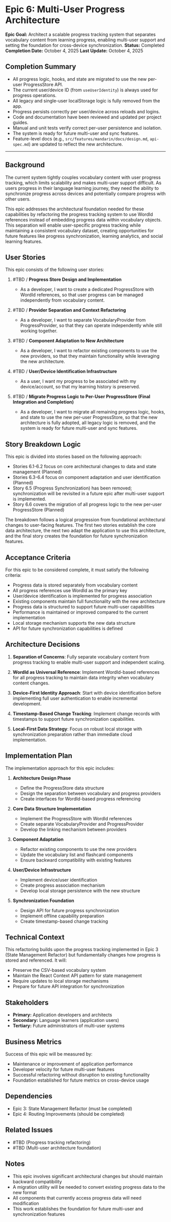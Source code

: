 # Epic 6: Multi-User Progress Architecture

**Epic Goal:** Architect a scalable progress tracking system that separates vocabulary content from learning progress, enabling multi-user support and setting the foundation for cross-device synchronization.
**Status:** Completed
**Completion Date:** October 4, 2025
**Last Update:** October 4, 2025

## Completion Summary

- All progress logic, hooks, and state are migrated to use the new per-user ProgressStore API.
- The current user/device ID (from `useUserIdentity`) is always used for progress operations.
- All legacy and single-user localStorage logic is fully removed from the app.
- Progress persists correctly per user/device across reloads and logins.
- Code and documentation have been reviewed and updated per project guides.
- Manual and unit tests verify correct per-user persistence and isolation.
- The system is ready for future multi-user and sync features.
- Feature-level docs (e.g., `src/features/mandarin/docs/design.md`, `api-spec.md`) are updated to reflect the new architecture.

---

## Background

The current system tightly couples vocabulary content with user progress tracking, which limits scalability and makes multi-user support difficult. As users progress in their language learning journey, they need the ability to synchronize progress across devices and potentially compare progress with other users.

This epic addresses the architectural foundation needed for these capabilities by refactoring the progress tracking system to use WordId references instead of embedding progress data within vocabulary objects. This separation will enable user-specific progress tracking while maintaining a consistent vocabulary dataset, creating opportunities for future features like progress synchronization, learning analytics, and social learning features.

## User Stories

This epic consists of the following user stories:

1. #TBD / **Progress Store Design and Implementation**

   - As a developer, I want to create a dedicated ProgressStore with WordId references, so that user progress can be managed independently from vocabulary content.

2. #TBD / **Provider Separation and Context Refactoring**

   - As a developer, I want to separate VocabularyProvider from ProgressProvider, so that they can operate independently while still working together.

3. #TBD / **Component Adaptation to New Architecture**

   - As a developer, I want to refactor existing components to use the new providers, so that they maintain functionality while leveraging the new architecture.

4. #TBD / **User/Device Identification Infrastructure**

   - As a user, I want my progress to be associated with my device/account, so that my learning history is preserved.

5. #TBD / **Migrate Progress Logic to Per-User ProgressStore (Final Integration and Completion)**

   - As a developer, I want to migrate all remaining progress logic, hooks, and state to use the new per-user ProgressStore, so that the new architecture is fully adopted, all legacy logic is removed, and the system is ready for future multi-user and sync features.

## Story Breakdown Logic

This epic is divided into stories based on the following approach:

- Stories 6.1-6.2 focus on core architectural changes to data and state management (Planned)
- Stories 6.3-6.4 focus on component adaptation and user identification (Planned)
- Story 6.5 (Progress Synchronization) has been removed; synchronization will be revisited in a future epic after multi-user support is implemented.
- Story 6.6 covers the migration of all progress logic to the new per-user ProgressStore (Planned)

The breakdown follows a logical progression from foundational architectural changes to user-facing features. The first two stories establish the core data architecture, the next two adapt the application to use this architecture, and the final story creates the foundation for future synchronization features.

## Acceptance Criteria

For this epic to be considered complete, it must satisfy the following criteria:

- Progress data is stored separately from vocabulary content
- All progress references use WordId as the primary key
- User/device identification is implemented for progress association
- Existing components maintain full functionality with the new architecture
- Progress data is structured to support future multi-user capabilities
- Performance is maintained or improved compared to the current implementation
- Local storage mechanism supports the new data structure
- API for future synchronization capabilities is defined

## Architecture Decisions

1. **Separation of Concerns**: Fully separate vocabulary content from progress tracking to enable multi-user support and independent scaling.

2. **WordId as Universal Reference**: Implement WordId-based references for all progress tracking to maintain data integrity when vocabulary content changes.

3. **Device-First Identity Approach**: Start with device identification before implementing full user authentication to enable incremental development.

4. **Timestamp-Based Change Tracking**: Implement change records with timestamps to support future synchronization capabilities.

5. **Local-First Data Strategy**: Focus on robust local storage with synchronization preparation rather than immediate cloud implementation.

## Implementation Plan

The implementation approach for this epic includes:

1. **Architecture Design Phase**

   - Define the ProgressStore data structure
   - Design the separation between vocabulary and progress providers
   - Create interfaces for WordId-based progress referencing

2. **Core Data Structure Implementation**

   - Implement the ProgressStore with WordId references
   - Create separate VocabularyProvider and ProgressProvider
   - Develop the linking mechanism between providers

3. **Component Adaptation**

   - Refactor existing components to use the new providers
   - Update the vocabulary list and flashcard components
   - Ensure backward compatibility with existing features

4. **User/Device Infrastructure**

   - Implement device/user identification
   - Create progress association mechanism
   - Develop local storage persistence with the new structure

5. **Synchronization Foundation**
   - Design API for future progress synchronization
   - Implement offline capability preparation
   - Create timestamp-based change tracking

## Technical Context

This refactoring builds upon the progress tracking implemented in Epic 3 (State Management Refactor) but fundamentally changes how progress is stored and referenced. It will:

- Preserve the CSV-based vocabulary system
- Maintain the React Context API pattern for state management
- Require updates to local storage mechanisms
- Prepare for future API integration for synchronization

## Stakeholders

- **Primary:** Application developers and architects
- **Secondary:** Language learners (application users)
- **Tertiary:** Future administrators of multi-user systems

## Business Metrics

Success of this epic will be measured by:

- Maintenance or improvement of application performance
- Developer velocity for future multi-user features
- Successful refactoring without disruption to existing functionality
- Foundation established for future metrics on cross-device usage

## Dependencies

- Epic 3: State Management Refactor (must be completed)
- Epic 4: Routing Improvements (should be completed)

## Related Issues

- #TBD (Progress tracking refactoring)
- #TBD (Multi-user architecture foundation)

## Notes

- This epic involves significant architectural changes but should maintain backward compatibility
- A migration utility will be needed to convert existing progress data to the new format
- All components that currently access progress data will need modification
- This work establishes the foundation for future multi-user and synchronization features

